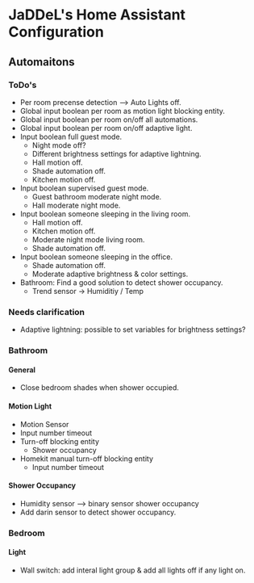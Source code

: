 # JaDDeL's Home Assistant Configuration

## Automaitons
### ToDo's
- Per room precense detection --> Auto Lights off. 
- Global input boolean per room as motion light blocking entity.
- Global input boolean per room on/off all automations.
- Global input boolean per room on/off adaptive light.
- Input boolean full guest mode.
    - Night mode off?
    - Different brightness settings for adaptive lightning.
    - Hall motion off.
    - Shade automation off.
    - Kitchen motion off.
- Input boolean supervised guest mode.
    - Guest bathroom moderate night mode.
    - Hall moderate night mode.
- Input boolean someone sleeping in the living room.
    - Hall motion off.
    - Kitchen motion off.
    - Moderate night mode living room.
    - Shade automation off.
- Input boolean someone sleeping in the office.
    - Shade automation off. 
    - Moderate adaptive brightness & color settings.
- Bathroom: Find a good solution to detect shower occupancy. 
    - Trend sensor -> Humiditiy / Temp 
### Needs clarification
- Adaptive lightning: possible to set variables for brightness settings?

### Bathroom
#### General
- Close bedroom shades when shower occupied.
#### Motion Light
- Motion Sensor
- Input number timeout
- Turn-off blocking entity
    - Shower occupancy
- Homekit manual turn-off blocking entity
    - Input number timeout
#### Shower Occupancy
- Humidity sensor --> binary sensor shower occupancy
- Add darin sensor to detect shower occupancy.

### Bedroom

#### Light
- Wall switch: add interal light group & add all lights off if any light on.



